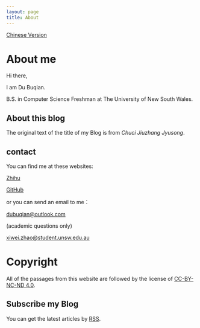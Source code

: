 ```yaml
---
layout: page
title: About
---
```


[Chinese Version](/about)

# About me
Hi there,

I am Du Buqian.

B.S. in Computer Science Freshman at The University of New South Wales.

## About this blog
The original text of the title of my Blog is from *Chuci Jiuzhang Jyusong*.


## contact
You can find me at these websites:

[Zhihu](https://www.zhihu.com/people/cleanxd/activities)

[GitHub](https://github.com/dubuqian)

or you can send an email to me：

[dubuqian@outlook.com](mailto:dubuqian@outlook.com)

(academic questions only)

[xiwei.zhao@student.unsw.edu.au](mailto:xiwei.zhao@student.unsw.edu.au)

# Copyright

All of the passages from this website are followed by the license of [CC-BY-NC-ND 4.0](https://creativecommons.org/licenses/by-nc-nd/4.0/).

## Subscribe my Blog
You can get the latest articles by [RSS](/atom.xml).
